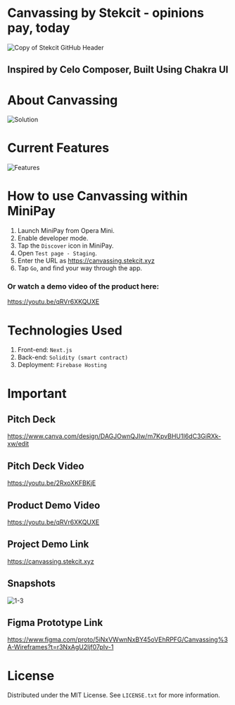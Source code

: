 # Canvassing by Stekcit - opinions pay, today
![Copy of Stekcit GitHub Header](https://github.com/andrewkimjoseph/canvassing/assets/91619206/f7e98095-5d4d-42d4-b15f-862422fe3a2a)

<p align="left"> 
 <h2 align="left"> Inspired by Celo Composer, Built Using Chakra UI</h2>
</p>

# About Canvassing
![Solution](https://github.com/user-attachments/assets/8158673d-b828-4678-a15f-f575db68dcca)

# Current Features
![Features](https://github.com/user-attachments/assets/b5a37091-e67c-494c-b53e-f66ca38197a5)


# How to use Canvassing within MiniPay
1. Launch MiniPay from Opera Mini.
2. Enable developer mode.
3. Tap the `Discover` icon in MiniPay.
4. Open `Test page - Staging`.
5. Enter the URL as https://canvassing.stekcit.xyz
6. Tap `Go`, and find your way through the app.

### Or watch a demo video of the product here: 
https://youtu.be/qRVr6XKQUXE

# Technologies Used
1. Front-end: `Next.js`
2. Back-end: `Solidity (smart contract)`
3. Deployment: `Firebase Hosting`

# Important
## Pitch Deck
https://www.canva.com/design/DAGJOwnQJIw/m7KpvBHU1I6dC3GiRXk-xw/edit

## Pitch Deck Video
https://youtu.be/2RxoXKFBKjE

## Product Demo Video
https://youtu.be/qRVr6XKQUXE

## Project Demo Link
https://canvassing.stekcit.xyz

## Snapshots
![1-3](https://github.com/user-attachments/assets/1bcc68b7-8547-4fca-b6d2-ece89854126d)

## Figma Prototype Link
https://www.figma.com/proto/5iNxVWwnNxBY45oVEhRPFG/Canvassing%3A-Wireframes?t=r3NxAgU2ljf07pIv-1

# License
Distributed under the MIT License. See `LICENSE.txt` for more information.
